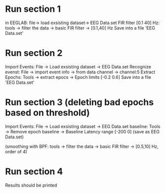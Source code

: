 # Run section 1
in EEGLAB: file-> load exsisting dataset-> EEG Data.set
 FIR filter [0.1 40] Hz: tools -> filter the data -> basic FIR filter -> [0.1,40] Hz
Save into a file 'EEG Data.set'

# Run section 2
Import Events: File -> Load exsisting dataset -> EEG Data.set
Recognize evenst: File -> import event info -> from data channel -> channel:5
Extract Epochs: Tools -> extract epocs -> Epoch limits [-0.2 0.6]
Save into a file 'EEG Data.set'

# Run section 3 (deleting bad epochs based on threshold)
Import Events: File -> Load exsisting dataset -> EEG Data.set
baseline: Tools -> Remove epoch baseline -> Baseline Latency range [-200 0] (save as EEG Data.set)

(smoothing with BPF: tools -> filter the data -> basic FIR filter -> [0.5,10] Hz, order of 4)

# Run section 4
Results should be printed
